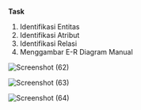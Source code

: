 **Task**
1. Identifikasi Entitas
2. Identifikasi Atribut
3. Identifikasi Relasi
4. Menggambar E-R Diagram Manual

![Screenshot (62)](https://github.com/VeriAbror/learn-phpMyAdmin/assets/160198166/33469c01-9d32-4641-8fa9-ecfe5af4442a)

![Screenshot (63)](https://github.com/VeriAbror/learn-phpMyAdmin/assets/160198166/145c9303-7198-4c6b-a5c7-cf91b6013cf5)

![Screenshot (64)](https://github.com/VeriAbror/learn-phpMyAdmin/assets/160198166/da4129bd-d4dc-4ebd-bcb5-62ca9712e4be)
